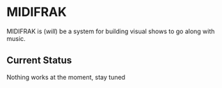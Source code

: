 # MIDIFRAK
MIDIFRAK is (*will*) be a system for building visual shows to go along with music. 

## Current Status 
Nothing works at the moment, stay tuned